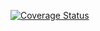 [![Coverage Status](https://coveralls.io/repos/github/swsnu/swppfall2022-team5/badge.svg?branch=jutak97/coverall)](https://coveralls.io/github/swsnu/swppfall2022-team5?branch=main)
